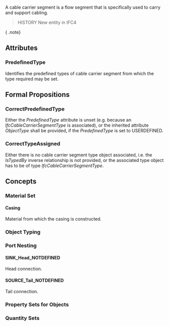 A cable carrier segment is a flow segment that is specifically used to carry and support cabling.

<!-- end of short definition -->


> HISTORY New entity in IFC4

{ .note}
>

## Attributes

### PredefinedType
Identifies the predefined types of cable carrier segment from which the type required may be set.

## Formal Propositions

### CorrectPredefinedType
Either the _PredefinedType_ attribute is unset (e.g. because an _IfcCableCarrierSegmentType_ is associated), or the inherited attribute _ObjectType_ shall be provided, if the _PredefinedType_ is set to USERDEFINED.

### CorrectTypeAssigned
Either there is no cable carrier segment type object associated, i.e. the _IsTypedBy_ inverse relationship is not provided, or the associated type object has to be of type _IfcCableCarrierSegmentType_.

## Concepts

### Material Set



#### Casing

Material from which the casing is constructed.

### Object Typing



### Port Nesting



#### SINK_Head_NOTDEFINED

Head connection.

#### SOURCE_Tail_NOTDEFINED

Tail connection.

### Property Sets for Objects



### Quantity Sets



